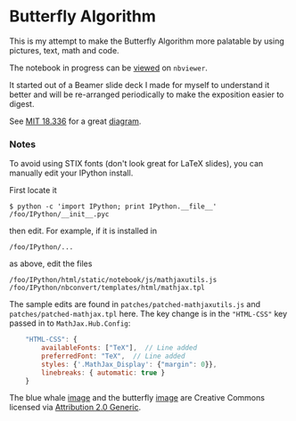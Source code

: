 # Butterfly Algorithm

This is my attempt to make the Butterfly Algorithm more palatable
by using pictures, text, math and code.

The notebook in progress can be [viewed][1] on `nbviewer`.

It started out of a Beamer slide deck I made for myself to understand it
better and will be re-arranged periodically to make the exposition
easier to digest.

See [MIT 18.336][2] for a great [diagram][3].

### Notes

To avoid using STIX fonts (don't look great for LaTeX slides),
you can manually edit your IPython install.

First locate it

```
$ python -c 'import IPython; print IPython.__file__'
/foo/IPython/__init__.pyc
```

then edit. For example, if it is installed in

```
/foo/IPython/...
```

as above, edit the files

```
/foo/IPython/html/static/notebook/js/mathjaxutils.js
/foo/IPython/nbconvert/templates/html/mathjax.tpl
```

The sample edits are found in `patches/patched-mathjaxutils.js` and
`patches/patched-mathjax.tpl` here. The key change is in the `"HTML-CSS"`
key passed in to `MathJax.Hub.Config`:

```javascript
    "HTML-CSS": {
        availableFonts: ["TeX"],  // Line added
        preferredFont: "TeX",  // Line added
        styles: {'.MathJax_Display': {"margin": 0}},
        linebreaks: { automatic: true }
    }
```

The blue whale [image][4] and the butterfly [image][6] are Creative Commons
licensed via [Attribution 2.0 Generic][5].

[1]: http://nbviewer.ipython.org/github/dhermes/butterfly-algorithm/blob/master/butterfly.ipynb
[2]: http://math.mit.edu/icg/resources/teaching/18.336/
[3]: http://math.mit.edu/icg/resources/teaching/18.336/trees.jpg
[4]: https://flic.kr/p/poVgjn
[5]: https://creativecommons.org/licenses/by/2.0/
[6]: https://flic.kr/p/avcWX2
